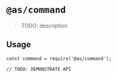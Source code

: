 # `@as/command`

> TODO: description

## Usage

```
const command = require('@as/command');

// TODO: DEMONSTRATE API
```
